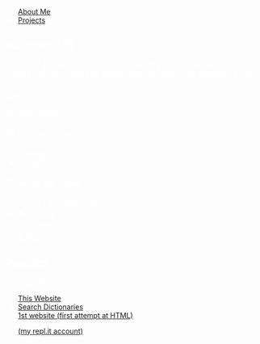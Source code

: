 

<html>
 <body>
 

 <body style="color: white;">

<nav> 
 <ul> 
  <li style="color: white;"><a href = "#introduction"> About Me</a> </li> 
  <li style="color: white;"><a href = "#Projects"> Projects</a> </li>  
 </ul> 
 </nav> 
 
 <div id = "introduction"> 
 <h2 style="color: white;"> About Me! 😎 </h2> 
 
 <p style="color: white;"> Hey there! 👋, my name's Ishan and I'm in 8th grade. I like to code, play video games, read, and play tennis. Here are some of the things I'm doing! </p>
 
 <h3 style="color: white;"> 📖 Books </h3> 
 <p style="color: white;"> Nothing right now! <p> 
  
  
 <h3 style="color: white;"> 🎮 Video Games </h3> 
 <ul> 
 <li style="color: white;"> Among Us </li> 
 <li style="color: white;"> Brawl Stars </li> 
 </ul> 
 
 <h3 style="color: white;"> 🤖 Things I'm doing </h3> 
 
 <ul> 
 
 <li style="color: white;"> 🎮 Playing video games </li> 
 <li style="color: white;"> 📚 Reading </li> 
 <li style="color: white;"> 💻 Coding </li>   
 <li style="color: white;"> 🎾 Playing Tennis! </li> 
 </ul> 
 
 <div id = "Projects">

 <h2  > Projects </h2> 
 
<p  > My projects: </p> 

<ol> 
 <li> <a href = "bobthecoder123.github.io" target = "_blank"> This Website </a> </li> 
 <li> <a href = "https://repl.it/@bobthecoder123/Search-Dictionaries#main.py" target = "_blank"> Search Dictionaries </a> </li> 
 <li "> <a href = "https://mywebsite.bobthecoder123.repl.co/" target = "_blank"> 1st website (first attempt at HTML) </a> </li> 
 
<a href="https://repl.it/@bobthecoder123" target="_blank">(my repl.it account)</a>

 

